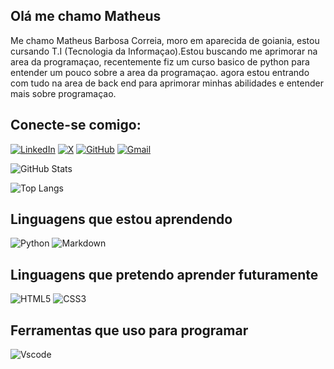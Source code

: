 ## Olá me chamo Matheus 

Me chamo Matheus Barbosa Correia, moro em aparecida de goiania, estou cursando T.I (Tecnologia da Informaçao).Estou buscando me aprimorar na area da programaçao, recentemente fiz um curso basico de python para entender um pouco sobre a area da programaçao. agora estou entrando com tudo na area de back end para aprimorar minhas abilidades e entender mais sobre programaçao.

## Conecte-se comigo:
[![LinkedIn](https://img.shields.io/badge/LinkedIn-0077B5?style=for-the-badge&logo=linkedin&logoColor=white)](https://www.linkedin.com/in/matheus-barbosa-b39403300/)
[![X](https://img.shields.io/badge/X-000?style=for-the-badge&logo=x)](https://twitter.com/Paulinbakna)
[![GitHub](https://img.shields.io/badge/GitHub-100000?style=for-the-badge&logo=github&logoColor=white)](https://github.com/Paulinbakna)
[![Gmail](https://img.shields.io/badge/Gmail-333333?style=for-the-badge&logo=gmail&logoColor=red)](mailto:Barbosamatheus035@gmail.com)

![GitHub Stats](https://github-readme-stats.vercel.app/api?username=Paulinbakna&theme=transparent&bg_color=000&border_color=30A3DC&show_icons=true&icon_color=30A3DC&title_color=E94D5F&text_color=FFF)

![Top Langs](https://github-readme-stats-git-masterrstaa-rickstaa.vercel.app/api/top-langs/?username=Paulinbakna&layout=compact&bg_color=000&border_color=30A3DC&title_color=E94D5F&text_color=FFF)

## Linguagens que estou aprendendo

![Python](https://img.shields.io/badge/python-3670A0?style=for-the-badge&logo=python&logoColor=ffdd54)
![Markdown](https://img.shields.io/badge/Markdown-000?style=for-the-badge&logo=markdown)

## Linguagens que pretendo aprender futuramente

![HTML5](https://img.shields.io/badge/HTML5-E34F26?style=for-the-badge&logo=html5&logoColor=white)
![CSS3](https://img.shields.io/badge/CSS3-1572B6?style=for-the-badge&logo=css3&logoColor=white)

## Ferramentas que uso para programar

![Vscode](https://img.shields.io/badge/Vscode-007ACC?style=for-the-badge&logo=visual-studio-code&logoColor=white)